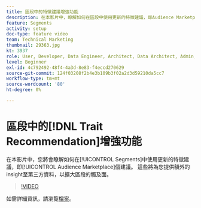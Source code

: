 ```yaml
---
title: 區段中的特徵建議增強功能
description: 在本影片中，瞭解如何在區段中使用更新的特徵建議，即Audience Marketplace建議。 取得可延伸區段觸及範圍的其他insight至第三方資料。
feature: Segments
activity: setup
doc-type: feature video
team: Technical Marketing
thumbnail: 29363.jpg
kt: 3937
role: User, Developer, Data Engineer, Architect, Data Architect, Admin, Leader
level: Beginner
exl-id: 4c792492-48f4-4a3d-8e83-f4eccd270629
source-git-commit: 124f03208f2b4e3b109b3f02a2d3d59210da5cc7
workflow-type: tm+mt
source-wordcount: '80'
ht-degree: 0%

---
```


# 區段中的[!DNL Trait Recommendation]增強功能

在本影片中，您將會瞭解如何在[!UICONTROL Segments]中使用更新的特徵建議，即[!UICONTROL Audience Marketplace]個建議。 這些將為您提供額外的insight至第三方資料，以擴大區段的觸及面。

>[!VIDEO](https://video.tv.adobe.com/v/29363/?quality=12)

如需詳細資訊，請瀏覽[檔案](https://experienceleague.adobe.com/docs/audience-manager/user-guide/features/segments/trait-recommendations.html?lang=zh-Hant)。
